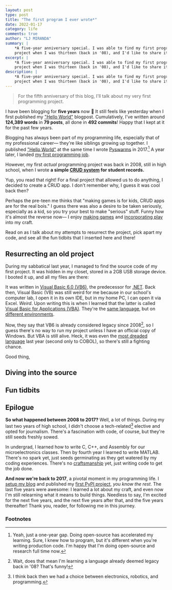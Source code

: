 ```yaml
---
layout: post
type: post
title: "The first program I ever wrote*"
date: 2022-01-17
category: life
comments: true
author: "LJ MIRANDA"
summary: |
    *A five-year anniversary special. I was able to find my first programming
    project when I was thirteen (back in '08), and I'd like to share it here!
excerpt: |
    *A five-year anniversary special. I was able to find my first programming
    project when I was thirteen (back in '08), and I'd like to share it here!
description: |
    *A five-year anniversary special. I was able to find my first programming
    project when I was thirteen (back in '08), and I'd like to share it here!
---
```


> For the fifth anniversary of this blog, I'll talk about my very first
> programming project.

<span class="firstcharacter">I</span> have been blogging for **five years** now
🎉 It still feels like yesterday when I first published my ["Hello
World"](/life/2017/01/16/hello-world/) blogpost. Cumulatively, I've written
around **124,389 words** in **79 posts**, all done in **492 commits**!  Happy
that I kept at it for the past few years.

Blogging has always been part of my programming life, especially that of my
professional career&mdash; they're like siblings growing up together. I
published ["Hello World"](/life/2017/01/16/hello-world/) at the same time I
wrote [Pyswarms](https://github.com/ljvmiranda921/pyswarms) in 2017.[^1] A year
later, I landed [my first programming job](https://thinkingmachin.es). 

However, my first *actual* programming project was back in 2008, still in high
school, when I wrote **a simple [CRUD
system](https://en.wikipedia.org/wiki/Create,_read,_update_and_delete) for
student records.**

<!-- screenshot of your program -->

Yup, you read that right! For a final project that allowed us to do anything, I
decided to create a CRUD app. I don't remember why, I guess it was cool back
then? 

<!-- screenshot of your report / weird diagram -->

Perhaps the pre-teen me thinks that "making games is for kids, CRUD apps are
for the real bois." I guess there was also a desire to be taken seriously,
especially as a kid, so you try your best to make "serious" stuff.  Funny how
it's almost the reverse now&mdash; I enjoy [making
games](/projects/2021/08/15/abyss/) and [incorporating
play](/life/2021/09/21/build-earn-play/) into my craft.

Read on as I talk about my attempts to resurrect the project, pick apart my
code, and see all the fun tidbits that I inserted here and there!

## Resurrecting an old project

During my sabbatical last year, I managed to find the source code of my first
project. It was hidden in my closet, stored in a 2GB USB storage device. I
booted it up, and all my files are there:

<!-- show directory screenshot -->

It was written in [Visual Basic 6.0
(VB6)](https://en.wikipedia.org/wiki/Visual_Basic_(classic)), the predecessor
for [.NET](https://en.wikipedia.org/wiki/Visual_Basic_.NET). Back then, Visual
Basic (VB) was still weird for me because in our school's computer lab, I open
it in its own IDE, but in my home PC, I can open it via Excel. *Weird*. Upon writing
this is when I learned that the latter is called [Visual Basic for Applications
(VBA)](https://en.wikipedia.org/wiki/Visual_Basic_for_Applications). They're
the [same language](http://msdn.microsoft.com/en-us/library/dd361851.aspx), but
on [different
environments](https://stackoverflow.com/questions/993300/difference-between-visual-basic-6-0-and-vba).

<!-- screenshot of what VB 6 looks like -->

Now, they say that VB6 is already considered legacy since 2008[^2], so I guess
there's no way to run my project unless I have an official copy of Windows.
But VBA is still alive. Heck, it was even the [most dreaded
language](https://insights.stackoverflow.com/survey/2021) last year (second
only to COBOL), so there's still a fighting chance.

Good thing, 

## Diving into the source


## Fun tidbits


## Epilogue


**So what happened between 2008 to 2017?** Well, a lot of things. During my
last two years of high school, I didn't choose a tech-related[^3] 
elective and opted for journalism. There's a fascination with code, of course,
but they're still seeds freshly sowed. 

In undergrad, I learned how to write C, C++, and Assembly for our
microelectronics classes. Then by fourth year I learned to write MATLAB.
There's no spark yet, just seeds germinating as they get watered by my coding
experiences. There's no [craftsmanship](/life/2019/10/15/on-craftsmanship/)
yet, just writing code to get the job done. 

**And now we're back to 2017**, a pivotal moment in my programming life. I
[setup my
blog](https://github.com/ljvmiranda921/ljvmiranda921.github.io/commit/5a107a575601952a5cbfea964cf9a23346b7fd20)
and published my [first PyPI project](https://pypi.org/project/pyswarms/), *you
know the rest*. The last five years were awesome: I learned a lot about my
craft, and even now I'm still relearning what it means to build things.
Needless to say, I'm excited for the next five years, and the next five years
after that, and the five years thereafter! Thank you, reader, for following me
in this journey.










### Footnotes

[^1]: Yeah, just a one-year gap. Doing open-source has accelerated my learning. Sure, I knew how to program, but it's different when you're writing production code. I'm happy that I'm doing open-source and research full time now.
[^2]: Wait, does that mean I'm learning a language already deemed legacy back in '08? That's funny!
[^3]: I think back then we had a choice between electronics, robotics, and programming. 
